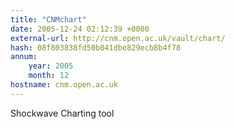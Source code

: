```yaml
---
title: "CNMchart"
date: 2005-12-24 02:12:39 +0000
external-url: http://cnm.open.ac.uk/vault/chart/
hash: 08f803838fd50b041dbe829ecb8b4f78
annum:
    year: 2005
    month: 12
hostname: cnm.open.ac.uk
---
```


Shockwave Charting tool
